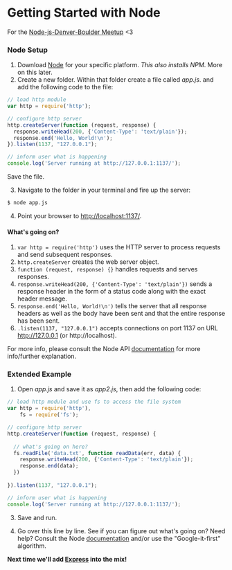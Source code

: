 # Getting Started with Node

For the [Node-js-Denver-Boulder Meetup](http://www.meetup.com/Node-js-Denver-Boulder/) <3 

### Node Setup

1. Download [Node](http://nodejs.org/download/) for your specific platform. *This also installs NPM*. More on this later.
2. Create a new folder. Within that folder create a file called *app.js*. and add the following code to the file:
  ```javascript
  // load http module
  var http = require('http');

  // configure http server
  http.createServer(function (request, response) {
    response.writeHead(200, {'Content-Type': 'text/plain'});
    response.end('Hello, World!\n');
  }).listen(1137, "127.0.0.1");

  // inform user what is happening
  console.log('Server running at http://127.0.0.1:1137/');
  ```

  Save the file.

3. Navigate to the folder in your terminal and fire up the server:
  ```sh
  $ node app.js
  ```

4. Point your browser to [http://localhost:1137/](http://localhost:1137/).

#### What's going on?

1. `var http = require('http')` uses the HTTP server to process requests and send subsequent responses.
2. `http.createServer` creates the web server object.
3. `function (request, response) {}` handles requests and serves responses.
4. `response.writeHead(200, {'Content-Type': 'text/plain'})` sends a response header in the form of a status code along with the exact header message.
5. `response.end('Hello, World!\n')` tells the server that all response headers as well as the body have been sent and that the entire response has been sent.
6. `.listen(1137, "127.0.0.1")` accepts connections on port 1137 on URL http://127.0.0.1 (or http://localhost).

For more info, please consult the Node API [documentation](http://nodejs.org/api/) for more info/further explanation.

### Extended Example

1. Open *app.js* and save it as *app2.js*, then add the following code:
  ```javascript
  // load http module and use fs to access the file system
  var http = require('http'),
      fs = require('fs');

  // configure http server
  http.createServer(function (request, response) {
    
    // what's going on here?
    fs.readFile('data.txt', function readData(err, data) {
      response.writeHead(200, {'Content-Type': 'text/plain'});
      response.end(data);
    })
    
  }).listen(1137, "127.0.0.1");

  // inform user what is happening
  console.log('Server running at http://127.0.0.1:1137/');
  ```

3. Save and run.

3. Go over this line by line. See if you can figure out what's going on? Need help? Consult the Node [documentation](http://nodejs.org/api/) and/or use the "Google-it-first" algorithm. 

**Next time we'll add [Express](http://expressjs.com/) into the mix!**
